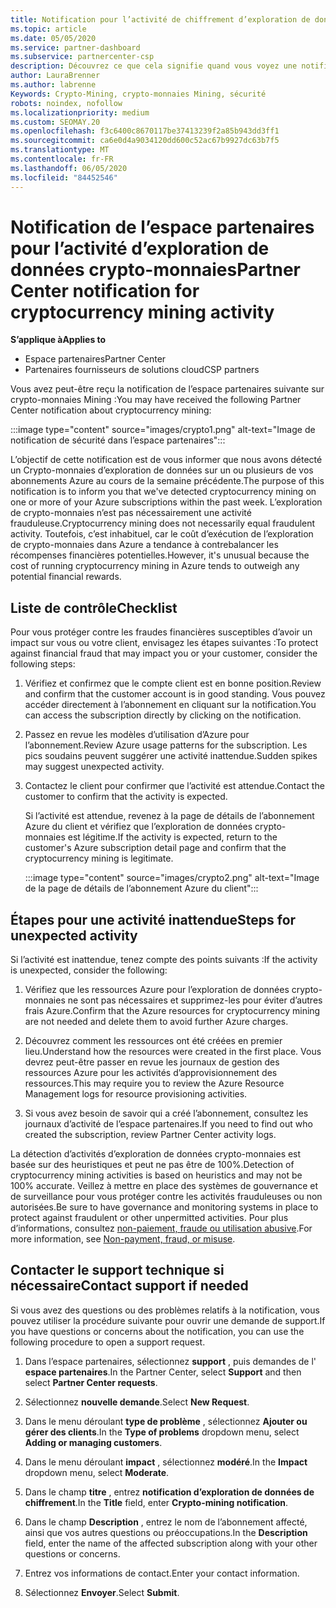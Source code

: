 ```yaml
---
title: Notification pour l’activité de chiffrement d’exploration de données
ms.topic: article
ms.date: 05/05/2020
ms.service: partner-dashboard
ms.subservice: partnercenter-csp
description: Découvrez ce que cela signifie quand vous voyez une notification sur l’crypto-monnaies d’exploration de données potentiel (ou l’exploration de données de chiffrement) sur un ou plusieurs de vos abonnements Azure.
author: LauraBrenner
ms.author: labrenne
Keywords: Crypto-Mining, crypto-monnaies Mining, sécurité
robots: noindex, nofollow
ms.localizationpriority: medium
ms.custom: SEOMAY.20
ms.openlocfilehash: f3c6400c8670117be37413239f2a85b943dd3ff1
ms.sourcegitcommit: ca6e0d4a9034120dd600c52ac67b9927dc63b7f5
ms.translationtype: MT
ms.contentlocale: fr-FR
ms.lasthandoff: 06/05/2020
ms.locfileid: "84452546"
---
```

# <a name="partner-center-notification-for-cryptocurrency-mining-activity"></a><span data-ttu-id="a662c-104">Notification de l’espace partenaires pour l’activité d’exploration de données crypto-monnaies</span><span class="sxs-lookup"><span data-stu-id="a662c-104">Partner Center notification for cryptocurrency mining activity</span></span>

<span data-ttu-id="a662c-105">**S’applique à**</span><span class="sxs-lookup"><span data-stu-id="a662c-105">**Applies to**</span></span>

-  <span data-ttu-id="a662c-106">Espace partenaires</span><span class="sxs-lookup"><span data-stu-id="a662c-106">Partner Center</span></span>
-  <span data-ttu-id="a662c-107">Partenaires fournisseurs de solutions cloud</span><span class="sxs-lookup"><span data-stu-id="a662c-107">CSP partners</span></span>

<span data-ttu-id="a662c-108">Vous avez peut-être reçu la notification de l’espace partenaires suivante sur crypto-monnaies Mining :</span><span class="sxs-lookup"><span data-stu-id="a662c-108">You may have received the following Partner Center notification about cryptocurrency mining:</span></span>

:::image type="content" source="images/crypto1.png" alt-text="Image de notification de sécurité dans l’espace partenaires":::

<span data-ttu-id="a662c-110">L’objectif de cette notification est de vous informer que nous avons détecté un Crypto-monnaies d’exploration de données sur un ou plusieurs de vos abonnements Azure au cours de la semaine précédente.</span><span class="sxs-lookup"><span data-stu-id="a662c-110">The purpose of this notification is to inform you that we've detected cryptocurrency mining on one or more of your Azure subscriptions within the past week.</span></span> <span data-ttu-id="a662c-111">L’exploration de crypto-monnaies n’est pas nécessairement une activité frauduleuse.</span><span class="sxs-lookup"><span data-stu-id="a662c-111">Cryptocurrency mining does not necessarily equal fraudulent activity.</span></span> <span data-ttu-id="a662c-112">Toutefois, c’est inhabituel, car le coût d’exécution de l’exploration de crypto-monnaies dans Azure a tendance à contrebalancer les récompenses financières potentielles.</span><span class="sxs-lookup"><span data-stu-id="a662c-112">However, it's unusual because the cost of running cryptocurrency mining in Azure tends to outweigh any potential financial rewards.</span></span>

## <a name="checklist"></a><span data-ttu-id="a662c-113">Liste de contrôle</span><span class="sxs-lookup"><span data-stu-id="a662c-113">Checklist</span></span>

<span data-ttu-id="a662c-114">Pour vous protéger contre les fraudes financières susceptibles d’avoir un impact sur vous ou votre client, envisagez les étapes suivantes :</span><span class="sxs-lookup"><span data-stu-id="a662c-114">To protect against financial fraud that may impact you or your customer, consider the following steps:</span></span>

1. <span data-ttu-id="a662c-115">Vérifiez et confirmez que le compte client est en bonne position.</span><span class="sxs-lookup"><span data-stu-id="a662c-115">Review and confirm that the customer account is in good standing.</span></span> <span data-ttu-id="a662c-116">Vous pouvez accéder directement à l’abonnement en cliquant sur la notification.</span><span class="sxs-lookup"><span data-stu-id="a662c-116">You can access the subscription directly by clicking on the notification.</span></span>

2. <span data-ttu-id="a662c-117">Passez en revue les modèles d’utilisation d’Azure pour l’abonnement.</span><span class="sxs-lookup"><span data-stu-id="a662c-117">Review Azure usage patterns for the subscription.</span></span> <span data-ttu-id="a662c-118">Les pics soudains peuvent suggérer une activité inattendue.</span><span class="sxs-lookup"><span data-stu-id="a662c-118">Sudden spikes may suggest unexpected activity.</span></span>

3. <span data-ttu-id="a662c-119">Contactez le client pour confirmer que l’activité est attendue.</span><span class="sxs-lookup"><span data-stu-id="a662c-119">Contact the customer to confirm that the activity is expected.</span></span>

   <span data-ttu-id="a662c-120">Si l’activité est attendue, revenez à la page de détails de l’abonnement Azure du client et vérifiez que l’exploration de données crypto-monnaies est légitime.</span><span class="sxs-lookup"><span data-stu-id="a662c-120">If the activity is expected, return to the customer's Azure subscription detail page and confirm that the cryptocurrency mining is legitimate.</span></span>

   :::image type="content" source="images/crypto2.png" alt-text="Image de la page de détails de l’abonnement Azure du client":::

## <a name="steps-for-unexpected-activity"></a><span data-ttu-id="a662c-122">Étapes pour une activité inattendue</span><span class="sxs-lookup"><span data-stu-id="a662c-122">Steps for unexpected activity</span></span>

<span data-ttu-id="a662c-123">Si l’activité est inattendue, tenez compte des points suivants :</span><span class="sxs-lookup"><span data-stu-id="a662c-123">If the activity is unexpected, consider the following:</span></span>

1. <span data-ttu-id="a662c-124">Vérifiez que les ressources Azure pour l’exploration de données crypto-monnaies ne sont pas nécessaires et supprimez-les pour éviter d’autres frais Azure.</span><span class="sxs-lookup"><span data-stu-id="a662c-124">Confirm that the Azure resources for cryptocurrency mining are not needed and delete them to avoid further Azure charges.</span></span>

2. <span data-ttu-id="a662c-125">Découvrez comment les ressources ont été créées en premier lieu.</span><span class="sxs-lookup"><span data-stu-id="a662c-125">Understand how the resources were created in the first place.</span></span> <span data-ttu-id="a662c-126">Vous devrez peut-être passer en revue les journaux de gestion des ressources Azure pour les activités d’approvisionnement des ressources.</span><span class="sxs-lookup"><span data-stu-id="a662c-126">This may require you to review the Azure Resource Management logs for resource provisioning activities.</span></span>

3. <span data-ttu-id="a662c-127">Si vous avez besoin de savoir qui a créé l’abonnement, consultez les journaux d’activité de l’espace partenaires.</span><span class="sxs-lookup"><span data-stu-id="a662c-127">If you need to find out who created the subscription, review Partner Center activity logs.</span></span>

<span data-ttu-id="a662c-128">La détection d’activités d’exploration de données crypto-monnaies est basée sur des heuristiques et peut ne pas être de 100%.</span><span class="sxs-lookup"><span data-stu-id="a662c-128">Detection of cryptocurrency mining activities is based on heuristics and may not be 100% accurate.</span></span> <span data-ttu-id="a662c-129">Veillez à mettre en place des systèmes de gouvernance et de surveillance pour vous protéger contre les activités frauduleuses ou non autorisées.</span><span class="sxs-lookup"><span data-stu-id="a662c-129">Be sure to have governance and monitoring systems in place to protect against fraudulent or other unpermitted activities.</span></span> <span data-ttu-id="a662c-130">Pour plus d’informations, consultez [non-paiement, fraude ou utilisation abusive](https://docs.microsoft.com/partner-center/non-payment--fraud--or-misuse).</span><span class="sxs-lookup"><span data-stu-id="a662c-130">For more information, see [Non-payment, fraud, or misuse](https://docs.microsoft.com/partner-center/non-payment--fraud--or-misuse).</span></span>

## <a name="contact-support-if-needed"></a><span data-ttu-id="a662c-131">Contacter le support technique si nécessaire</span><span class="sxs-lookup"><span data-stu-id="a662c-131">Contact support if needed</span></span>

<span data-ttu-id="a662c-132">Si vous avez des questions ou des problèmes relatifs à la notification, vous pouvez utiliser la procédure suivante pour ouvrir une demande de support.</span><span class="sxs-lookup"><span data-stu-id="a662c-132">If you have questions or concerns about the notification, you can use the following procedure to open a support request.</span></span>

1. <span data-ttu-id="a662c-133">Dans l’espace partenaires, sélectionnez **support** , puis demandes de l' **espace partenaires**.</span><span class="sxs-lookup"><span data-stu-id="a662c-133">In the Partner Center, select **Support** and then select **Partner Center requests**.</span></span>

2. <span data-ttu-id="a662c-134">Sélectionnez **nouvelle demande**.</span><span class="sxs-lookup"><span data-stu-id="a662c-134">Select **New Request**.</span></span> 

3. <span data-ttu-id="a662c-135">Dans le menu déroulant **type de problème** , sélectionnez **Ajouter ou gérer des clients**.</span><span class="sxs-lookup"><span data-stu-id="a662c-135">In the **Type of problems** dropdown menu, select **Adding or managing customers**.</span></span>

4. <span data-ttu-id="a662c-136">Dans le menu déroulant **impact** , sélectionnez **modéré**.</span><span class="sxs-lookup"><span data-stu-id="a662c-136">In the **Impact** dropdown menu, select **Moderate**.</span></span>

5. <span data-ttu-id="a662c-137">Dans le champ **titre** , entrez **notification d’exploration de données de chiffrement**.</span><span class="sxs-lookup"><span data-stu-id="a662c-137">In the **Title** field, enter **Crypto-mining notification**.</span></span>

6. <span data-ttu-id="a662c-138">Dans le champ **Description** , entrez le nom de l’abonnement affecté, ainsi que vos autres questions ou préoccupations.</span><span class="sxs-lookup"><span data-stu-id="a662c-138">In the **Description** field, enter the name of the affected subscription along with your other questions or concerns.</span></span>

7. <span data-ttu-id="a662c-139">Entrez vos informations de contact.</span><span class="sxs-lookup"><span data-stu-id="a662c-139">Enter your contact information.</span></span>

8. <span data-ttu-id="a662c-140">Sélectionnez **Envoyer**.</span><span class="sxs-lookup"><span data-stu-id="a662c-140">Select **Submit**.</span></span>
